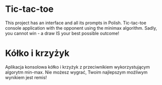 # Tic-tac-toe
This project has an interface and all its prompts in Polish. Tic-tac-toe console application with the opponent using the minimax algorithm. Sadly, you cannot win - a draw IS your best possible outcome!

# Kółko i krzyżyk
Aplikacja konsolowa kółko i krzyżyk z przeciwnikiem wykorzystującym algorytm min-max. Nie możesz wygrać, Twoim najlepszym możliwym wynikiem jest remis!
